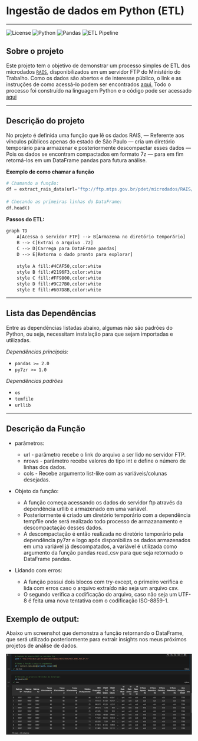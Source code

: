 # Ingestão de dados em Python (ETL)

---

![License](https://img.shields.io/badge/License-MIT-green)
![Python](https://img.shields.io/badge/Python-3.7%20|%203.8%20|%203.9%20|%203.10-blue)
![Pandas](https://img.shields.io/badge/Pandas-2.0+-brightgreen)
![ETL Pipeline](https://img.shields.io/badge/ETL-Python_Project-9cf)


## Sobre o projeto
Este projeto tem o objetivo de demonstrar um processo simples de ETL dos microdados [`RAIS`](https://www.gov.br/trabalho-e-emprego/pt-br/assuntos/estatisticas-trabalho/o-pdet/o-que-e-rais#:~:text=O%20que%20%C3%A9%20RAIS?,-RAIS%20%2D%20RELA%C3%87%C3%83O%20ANUAL&text=A%20RAIS%20%C3%A9%20um%20Registro,entidades%20governamentais%20da%20%C3%A1rea%20social.),
disponibilizados em um servidor FTP do Ministério do Trabalho. Como os dados são abertos e 
de interesse público, o link e as instruções de como acessá-lo podem ser encontrados [aqui.](https://www.gov.br/trabalho-e-emprego/pt-br/assuntos/estatisticas-trabalho/microdados-rais-e-caged) 
Todo o processo foi construído na linguagem Python e o código pode ser acessado [aqui](/python_scripts/data_ingestion_ftp_server.ipynb)

---

## Descrição do projeto
No projeto é definida uma função que lê os dados RAIS, — Referente aos vínculos públicos apenas do estado de São Paulo — cria um diretório temporário para armazenar e posteriormente descompactar esses dados — Pois os dados se encontram compactados em formato 7z — para em fim retorná-los em um DataFrame pandas para futura análise. 

**Exemplo de como chamar a função**
```python
# Chamando a função:
df = extract_rais_data(url="ftp://ftp.mtps.gov.br/pdet/microdados/RAIS/2024/RAIS_VINC_PUB_SP.7z", nrows=1000, cols=["col1", "col2"])

# Checando as primeiras linhas do DataFrame:
df.head()
```

**Passos do ETL:**
```mermaid
graph TD
    A[Acessa o servidor FTP] --> B[Armazena no diretório temporário]
    B --> C[Extrai o arquivo .7z]
    C --> D[Carrega para DataFrame pandas]
    D --> E[Retorna o dado pronto para explorar]

    style A fill:#4CAF50,color:white
    style B fill:#2196F3,color:white
    style C fill:#FF9800,color:white
    style D fill:#9C27B0,color:white
    style E fill:#607D8B,color:white
```

---


## Lista das Dependências
Entre as dependências listadas abaixo, algumas não são padrões do Python, ou seja, necessitam instalação para que sejam importadas e utilizadas.

*Dependências principais:*
- `pandas >= 2.0`
- `py7zr >= 1.0`

*Dependências padrões*
- `os`
- `temfile`
- `urllib`

---

## Descrição da Função
- parâmetros:
  - url - parâmetro recebe o link do arquivo a ser lido no servidor FTP.
  - nrows - parâmetro recebe valores do tipo int e define o número de linhas dos dados.
  - cols - Recebe argumento list-like com as variáveis/colunas desejadas.

- Objeto da função:
  - A função começa acessando os dados do servidor ftp através da dependência urllib e armazenado em uma variável.
  - Posteriormente é criado um diretório temporário com a dependência tempfile onde será realizado todo processo de               armazanamento e descompactação desses dados.
  - A descompactação é então realizada no diretório temporário pela dependência py7zr e logo após disponibiliza os dados          armazenados em uma variável já descompatados, a variável é utilizada como argumento da função pandas read_csv para que        seja retornado o DataFrame pandas.

- Lidando com erros:
  - A função possui dois blocos com try-except, o primeiro verifica e lida com erros caso o arquivo extraído não seja um arquivo csv.
  - O segundo verifica a codificação do arquivo, caso não seja um UTF-8 é feita uma nova tentativa com o codificação ISO-8859-1.

## Exemplo de output:

Abaixo um screenshot que demonstra a função retornando o DataFrame, que será utilizado posteriormente para extrair insights nos meus próximos projetos de análise de dados.
  
![Output](/assets/sample_output_dataframe.png)
